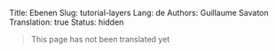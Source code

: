 Title: Ebenen
Slug: tutorial-layers
Lang: de
Authors: Guillaume Savaton
Translation: true
Status: hidden

> This page has not been translated yet
